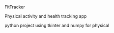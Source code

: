FitTracker

Physical activity and health tracking app

python project using tkinter and numpy
for physical